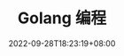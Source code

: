 ---
title: "Golang 编程"
date: 2022-09-28T18:23:19+08:00
summary: "本系列涉及 Go 语言相关的编程学习、实践等"
hidemeta: false
weight: 1
showReadingTime: false
ShowWordCount: false
cover:
  image: https://srcio.oss-cn-hangzhou.aliyuncs.com/images/20221025000343.png
---